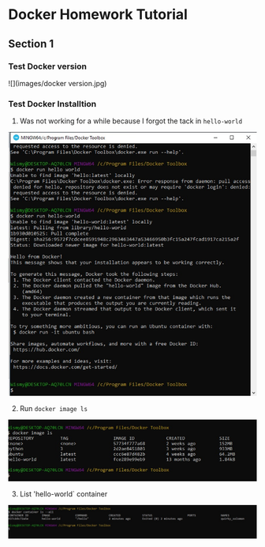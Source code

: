 # Docker Homework Tutorial

## Section 1

### Test Docker version

![](images/docker version.jpg)


### Test Docker Installtion

1. Was not working for a while because I forgot the tack  in  ``hello-world``

![](images/test1.jpg)

2. Run `docker image ls`

![](images/test2.jpg)

3. List 'hello-world` container

![](images/test3.jpg)



